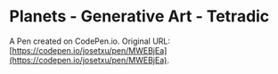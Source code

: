 # Planets - Generative Art - Tetradic

A Pen created on CodePen.io. Original URL: [https://codepen.io/josetxu/pen/MWEBjEa](https://codepen.io/josetxu/pen/MWEBjEa).

